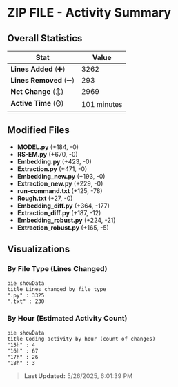 # ZIP FILE - Activity Summary 

## Overall Statistics

| Stat                   | Value                                                             |
| ---------------------- | ----------------------------------------------------------------- |
| **Lines Added** (➕)   | 3262                                          |
| **Lines Removed** (➖) | 293                                        |
| **Net Change** (↕)    | 2969                |
| **Active Time** (⌚)   | 101 minutes |


## Modified Files
- **MODEL.py** (+184, -0)
- **RS-EM.py** (+670, -0)
- **Embedding.py** (+423, -0)
- **Extraction.py** (+471, -0)
- **Embedding_new.py** (+193, -0)
- **Extraction_new.py** (+229, -0)
- **run-command.txt** (+125, -78)
- **Rough.txt** (+27, -0)
- **Embedding_diff.py** (+364, -177)
- **Extraction_diff.py** (+187, -12)
- **Embedding_robust.py** (+224, -21)
- **Extraction_robust.py** (+165, -5)

## Visualizations

### By File Type (Lines Changed)

```mermaid
pie showData
title Lines changed by file type
".py" : 3325
".txt" : 230
```

### By Hour (Estimated Activity Count)

```mermaid
pie showData
title Coding activity by hour (count of changes)
"15h" : 4
"16h" : 67
"17h" : 26
"18h" : 3
```


> **Last Updated:** 5/26/2025, 6:01:39 PM